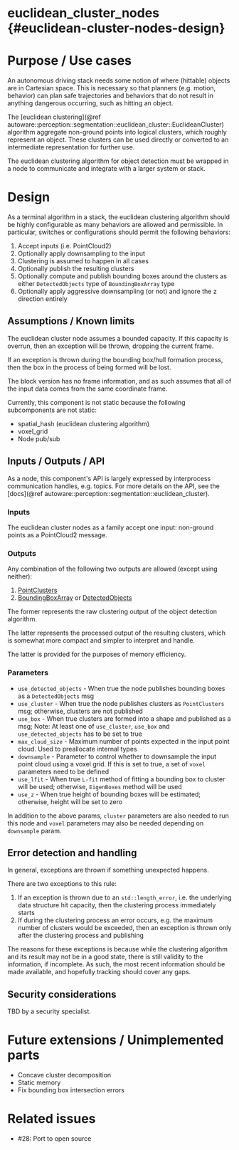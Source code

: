 euclidean_cluster_nodes {#euclidean-cluster-nodes-design}
=======================

# Purpose / Use cases

An autonomous driving stack needs some notion of where (hittable) objects are in Cartesian space.
This is necessary so that planners (e.g. motion, behavior) can plan safe trajectories and behaviors
that do not result in anything dangerous occurring, such as hitting an object.

The
[euclidean clustering](@ref autoware::perception::segmentation::euclidean_cluster::EuclideanCluster)
algorithm aggregate non-ground points into logical clusters, which roughly represent an object.
These clusters can be used directly or converted to an intermediate representation for further use.

The euclidean clustering algorithm for object detection must be wrapped in a node to communicate
and integrate with a larger system or stack.

# Design

As a terminal algorithm in a stack, the euclidean clustering algorithm should be highly configurable
as many behaviors are allowed and permissible. In particular, switches or configurations should
permit the following behaviors:

1. Accept inputs (i.e. PointCloud2)
2. Optionally apply downsampling to the input
3. Clustering is assumed to happen in all cases
4. Optionally publish the resulting clusters
5. Optionally compute and publish bounding boxes around the clusters as either `DetectedObjects` 
   type of `BoundingBoxArray` type
6. Optionally apply aggressive downsampling (or not) and ignore the z direction entirely

## Assumptions / Known limits

The euclidean cluster node assumes a bounded capacity. If this capacity
is overrun, then an exception will be thrown, dropping the current frame.

If an exception is thrown during the bounding box/hull formation process, then the box
in the process of being formed will be lost.

The block version has no frame information, and as such assumes that all of the input
data comes from the same coordinate frame.

Currently, this component is not static because the following subcomponents are not static:
- spatial_hash (euclidean clustering algorithm)
- voxel_grid
- Node pub/sub

## Inputs / Outputs / API

As a node, this component's API is largely expressed by interprocess communication handles,
e.g. topics. For more details on the API, see the
[docs](@ref autoware::perception::segmentation::euclidean_cluster).

### Inputs

The euclidean cluster nodes as a family accept one input: non-ground points as a
PointCloud2 message.

### Outputs

Any combination of the following two outputs are allowed (except using neither):

1. [PointClusters](https://gitlab.com/autowarefoundation/autoware.auto/autoware_auto_msgs/-/raw/master/autoware_auto_msgs/msg/PointClusters.msg)
2. [BoundingBoxArray](https://gitlab.com/autowarefoundation/autoware.auto/autoware_auto_msgs/-/raw/master/autoware_auto_msgs/msg/BoundingBoxArray.msg) or 
   [DetectedObjects](https://gitlab.com/autowarefoundation/autoware.auto/autoware_auto_msgs/-/raw/master/autoware_auto_msgs/msg/DetectedObjects.msg)

The former represents the raw clustering output of the object detection algorithm.

The latter represents the processed output of the resulting clusters, which is somewhat
more compact and simpler to interpret and handle.

The latter is provided for the purposes of memory efficiency.

### Parameters
- `use_detected_objects` - When true the node publishes bounding boxes as a `DetectedObjects` msg
- `use_cluster` - When true the node publishes clusters as `PointClusters` msg; otherwise, clusters are not published
- `use_box` - When true clusters are formed into a shape and published as a msg; Note: At least one of `use_cluster`, `use_box` and `use_detected_objects` has to be set to true
- `max_cloud_size` - Maximum number of points expected in the input point cloud. Used to preallocate internal types  
- `downsample` - Parameter to control whether to downsample the input point cloud using a voxel grid. If this is set to true, a set of `voxel` parameters need to be defined  
- `use_lfit` - When true `L-fit` method of fitting a bounding box to cluster will be used; otherwise, `EigenBoxes` method will be used  
- `use_z` - When true height of bounding boxes will be estimated; otherwise, height will be set to zero 

In addition to the above params, `cluster` parameters are also needed to run this node and `voxel` parameters may also be needed depending on `downsample` param.

## Error detection and handling

In general, exceptions are thrown if something unexpected happens.

There are two exceptions to this rule:

1. If an exception is thrown due to an `std::length_error`, i.e. the underlying data structure hit
capacity, then the clustering process immediately starts
2. If during the clustering process an error occurs, e.g. the maximum number of clusters would be
exceeded, then an exception is thrown only after the clustering process and publishing

The reasons for these exceptions is because while the clustering algorithm and its result
may not be in a good state, there is still validity to the information, if incomplete. As such,
the most recent information should be made available, and hopefully tracking should cover any gaps.

## Security considerations

TBD by a security specialist.

# Future extensions / Unimplemented parts

- Concave cluster decomposition
- Static memory
- Fix bounding box intersection errors


# Related issues

- #28: Port to open source
